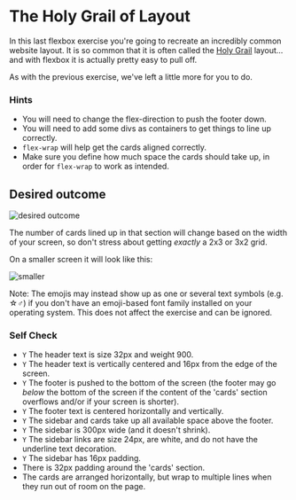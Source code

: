 # The Holy Grail of Layout

In this last flexbox exercise you're going to recreate an incredibly common website layout. It is so common that it is often called the [Holy Grail](https://www.google.com/search?q=holy+grail+layout&tbm=isch&sclient=img) layout... and with flexbox it is actually pretty easy to pull off.

As with the previous exercise, we've left a little more for you to do.

### Hints
- You will need to change the flex-direction to push the footer down.
- You will need to add some divs as containers to get things to line up correctly.
- `flex-wrap` will help get the cards aligned correctly.
-  Make sure you define how much space the cards should take up, in order for `flex-wrap` to work as intended.

## Desired outcome

![desired outcome](./desired-outcome.png)

The number of cards lined up in that section will change based on the width of your screen, so don't stress about getting _exactly_ a 2x3 or 3x2 grid.

On a smaller screen it will look like this:

![smaller](./desired-outcome-smaller.png)

Note: The emojis may instead show up as one or several text symbols (e.g. &#9734;&#9794;) if you don't have an emoji-based font family installed on your operating system. This does not affect the exercise and can be ignored.

### Self Check
- `Y` The header text is size 32px and weight 900.
- `Y` The header text is vertically centered and 16px from the edge of the screen.
- `Y` The footer is pushed to the bottom of the screen (the footer may go _below_ the bottom of the screen if the content of the 'cards' section overflows and/or if your screen is shorter).
- `Y` The footer text is centered horizontally and vertically.
- `Y` The sidebar and cards take up all available space above the footer.
- `Y` The sidebar is 300px wide (and it doesn't shrink).
- `Y` The sidebar links are size 24px, are white, and do not have the underline text decoration.
- `Y` The sidebar has 16px padding.
- There is 32px padding around the 'cards' section.
- The cards are arranged horizontally, but wrap to multiple lines when they run out of room on the page.
